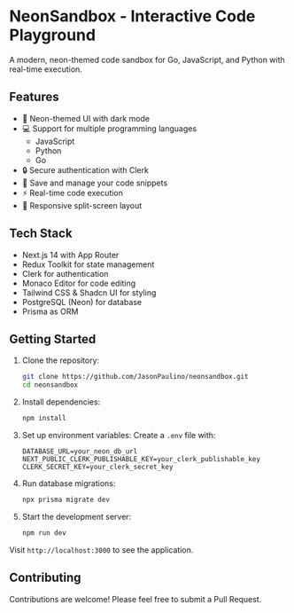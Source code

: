 # NeonSandbox - Interactive Code Playground

A modern, neon-themed code sandbox for Go, JavaScript, and Python with real-time execution.

## Features

- 🎨 Neon-themed UI with dark mode
- 💻 Support for multiple programming languages
  - JavaScript
  - Python
  - Go
- 🔒 Secure authentication with Clerk
- 💾 Save and manage your code snippets
- ⚡ Real-time code execution
- 📱 Responsive split-screen layout

## Tech Stack

- Next.js 14 with App Router
- Redux Toolkit for state management
- Clerk for authentication
- Monaco Editor for code editing
- Tailwind CSS & Shadcn UI for styling
- PostgreSQL (Neon) for database
- Prisma as ORM

## Getting Started

1. Clone the repository:
   ```bash
   git clone https://github.com/JasonPaulino/neonsandbox.git
   cd neonsandbox
   ```

2. Install dependencies:
   ```bash
   npm install
   ```

3. Set up environment variables:
   Create a `.env` file with:
   ```
   DATABASE_URL=your_neon_db_url
   NEXT_PUBLIC_CLERK_PUBLISHABLE_KEY=your_clerk_publishable_key
   CLERK_SECRET_KEY=your_clerk_secret_key
   ```

4. Run database migrations:
   ```bash
   npx prisma migrate dev
   ```

5. Start the development server:
   ```bash
   npm run dev
   ```

Visit `http://localhost:3000` to see the application.

## Contributing

Contributions are welcome! Please feel free to submit a Pull Request.
